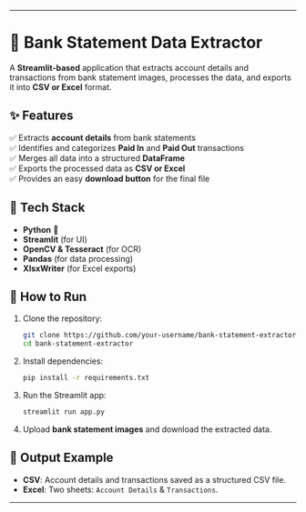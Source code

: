 
---

# 🏦 Bank Statement Data Extractor  

A **Streamlit-based** application that extracts account details and transactions from bank statement images, processes the data, and exports it into **CSV or Excel** format.  

## ✨ Features  
✅ Extracts **account details** from bank statements  
✅ Identifies and categorizes **Paid In** and **Paid Out** transactions  
✅ Merges all data into a structured **DataFrame**  
✅ Exports the processed data as **CSV or Excel**  
✅ Provides an easy **download button** for the final file  

## 📌 Tech Stack  
- **Python** 🐍  
- **Streamlit** (for UI)  
- **OpenCV & Tesseract** (for OCR)  
- **Pandas** (for data processing)  
- **XlsxWriter** (for Excel exports)  

## 🚀 How to Run  
1. Clone the repository:  
   ```bash
   git clone https://github.com/your-username/bank-statement-extractor.git
   cd bank-statement-extractor
   ```
2. Install dependencies:  
   ```bash
   pip install -r requirements.txt
   ```
3. Run the Streamlit app:  
   ```bash
   streamlit run app.py
   ```
4. Upload **bank statement images** and download the extracted data.  

## 📂 Output Example  
- **CSV**: Account details and transactions saved as a structured CSV file.  
- **Excel**: Two sheets: `Account Details` & `Transactions`.  

---
